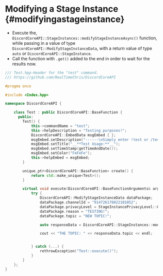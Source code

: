 Modifying a Stage Instance {#modifyingastageinstance}
============
- Execute the, `DiscordCoreAPI::StageInstances::modifyStageInstanceAsync()` function, while passing in a value of type `DiscordCoreAPI::ModifyStageInstanceData`, with a return value of type `auto` or `DiscordCoreAPI::StageInstance`.
- Call the function with `.get()` added to the end in order to wait for the results now.

```cpp
/// Test.hpp-Header for the "test" command.
/// https://github.com/RealTimeChris/DiscordCoreAPI

#pragma once

#include <Index.hpp>

namespace DiscordCoreAPI {

	class Test : public DiscordCoreAPI::BaseFunction {
	  public:
		Test() {
			this->commandName = "test";
			this->helpDescription = "Testing purposes!";
			DiscordCoreAPI::EmbedData msgEmbed { };
			msgEmbed.setDescription("------\nSimply enter !test or /test!\n------");
			msgEmbed.setTitle("__**Test Usage:**__");
			msgEmbed.setTimeStamp(getTimeAndDate());
			msgEmbed.setColor("FeFeFe");
			this->helpEmbed = msgEmbed;
		}

		unique_ptr<DiscordCoreAPI::BaseFunction> create() {
			return std::make_unique<Test>();
		}

		virtual void execute(DiscordCoreAPI::BaseFunctionArguments& args) {
			try {
				DiscordCoreAPI::ModifyStageInstanceData dataPackage;
				dataPackage.channelId = "914726178022101052";
				dataPackage.privacyLevel = StageInstancePrivacyLevel::GUILD_ONLY;
				dataPackage.reason = "TESTING!";
				dataPackage.topic = "NEW TOPIC!";

				auto responseData = DiscordCoreAPI::StageInstances::modifyStageInstanceAsync(dataPackage).get();

				cout << "THE TOPIC: " << responseData.topic << endl;


			} catch (...) {
				rethrowException("Test::execute()");
			}
		}
	};
}
```
